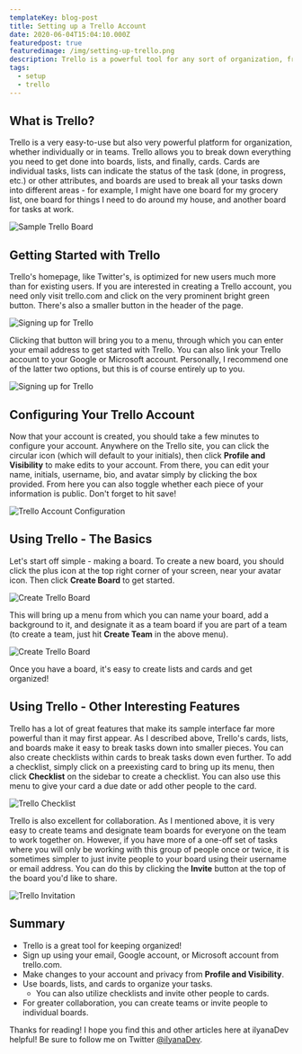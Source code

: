 ```yaml
---
templateKey: blog-post
title: Setting up a Trello Account
date: 2020-06-04T15:04:10.000Z
featuredpost: true
featuredimage: /img/setting-up-trello.png
description: Trello is a powerful tool for any sort of organization, from grocery lists to tasks at work.
tags:
  - setup
  - trello
---
```


What is Trello?
-

Trello is a very easy-to-use but also very powerful platform for organization, whether individually or in teams. Trello allows you to break down everything you need to get done into boards, lists, and finally, cards. Cards are individual tasks, lists can indicate the status of the task (done, in progress, etc.) or other attributes, and boards are used to break all your tasks down into different areas - for example, I might have one board for my grocery list, one board for things I need to do around my house, and another board for tasks at work.

![Sample Trello Board](/img/trello-sample-board.png "Sample Trello Board")

Getting Started with Trello
-

Trello's homepage, like Twitter's, is optimized for new users much more than for existing users. If you are interested in creating a Trello account, you need only visit trello.com and click on the very prominent bright green button. There's also a smaller button in the header of the page.

![Signing up for Trello](/img/trello-signup.png "Trello Signup")

Clicking that button will bring you to a menu, through which you can enter your email address to get started with Trello. You can also link your Trello account to your Google or Microsoft account. Personally, I recommend one of the latter two options, but this is of course entirely up to you.

![Signing up for Trello](/img/trello-signup-menu.png "Trello Signup")

Configuring Your Trello Account
-

Now that your account is created, you should take a few minutes to configure your account. Anywhere on the Trello site, you can click the circular icon (which will default to your initials), then click **Profile and Visibility** to make edits to your account. From there, you can edit your name, initials, username, bio, and avatar simply by clicking the box provided. From here you can also toggle whether each piece of your information is public. Don't forget to hit save!

![Trello Account Configuration](/img/trello-account-configuration.png "Trello Account Configuration")

Using Trello - The Basics
-

Let's start off simple - making a board. To create a new board, you should click the plus icon at the top right corner of your screen, near your avatar icon. Then click **Create Board** to get started.

![Create Trello Board](/img/trello-create.png "Create Trello Board")

This will bring up a menu from which you can name your board, add a background to it, and designate it as a team board if you are part of a team (to create a team, just hit **Create Team** in the above menu).

![Create Trello Board](/img/trello-create-board.png "Create Trello Board")

Once you have a board, it's easy to create lists and cards and get organized!

Using Trello - Other Interesting Features
-

Trello has a lot of great features that make its sample interface far more powerful than it may first appear. As I described above, Trello's cards, lists, and boards make it easy to break tasks down into smaller pieces. You can also create checklists within cards to break tasks down even further. To add a checklist, simply click on a preexisting card to bring up its menu, then click **Checklist** on the sidebar to create a checklist. You can also use this menu to give your card a due date or add other people to the card.

![Trello Checklist](/img/trello-checklist-menu.png "Trello Checklist")

Trello is also excellent for collaboration. As I mentioned above, it is very easy to create teams and designate team boards for everyone on the team to work together on. However, if you have more of a one-off set of tasks where you will only be working with this group of people once or twice, it is sometimes simpler to just invite people to your board using their username or email address. You can do this by clicking the **Invite** button at the top of the board you'd like to share.

![Trello Invitation](/img/trello-invite.png "Trello Invite")

Summary
--

* Trello is a great tool for keeping organized!
* Sign up using your email, Google account, or Microsoft account from trello.com.
* Make changes to your account and privacy from **Profile and Visibility**.
* Use boards, lists, and cards to organize your tasks.
  * You can also utilize checklists and invite other people to cards.
* For greater collaboration, you can create teams or invite people to individual boards.

Thanks for reading! I hope you find this and other articles here at ilyanaDev helpful! Be sure to follow me on Twitter [@ilyanaDev](https://twitter.com/ilyanaDev).
